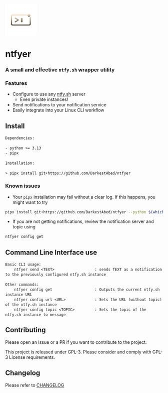 <img src=".github/assets/logo.png" alt="ntfyer-logo" width="100"/>

# ntfyer

### A small and effective `ntfy.sh` wrapper utility

### Features

- Configure to use any [ntfy.sh](https://ntfy.sh/) server
    - Even private instances!
- Send notifications to your notification service
- Easily integrate into your Linux CLI workflow

## Install

```
Dependencies:

- python >= 3.13
- pipx

Installation:

> pipx install git+https://github.com/DarkestAbed/ntfyer
```

### Known issues

- Your `pipx` installation may fail without a clear log. If this happens, you might want to try
```bash
pipx install git+https://github.com/DarkestAbed/ntfyer --python $(which python)
```
- If you are not getting notifications, review the notification server and topic using
```bash
ntfyer config get
```

## Command Line Interface use

```
Basic CLI usage:
    ntfyer send <TEXT>                  : sends TEXT as a notification to the previously configured ntfy.sh instance

Other commands:
    ntfyer config get                   : Outputs the current ntfy.sh instance URL
    ntfyer config url <URL>             : Sets the URL (without topic) of the ntfy.sh instance
    ntfyer config topic <TOPIC>         : Sets the topic of the ntfy.sh instance to message
```

## Contributing

Please open an Issue or a PR if you want to contribute to the project.

This project is released under GPL-3. Please consider and comply with GPL-3 License requirements.

## Changelog

Please refer to [CHANGELOG](CHANGELOG.md)
